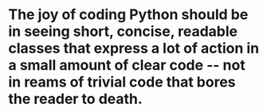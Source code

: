 # The joy of coding Python should be in seeing short, concise, readable classes that express a lot of action in a small amount of clear code -- not in reams of trivial code that bores the reader to death.